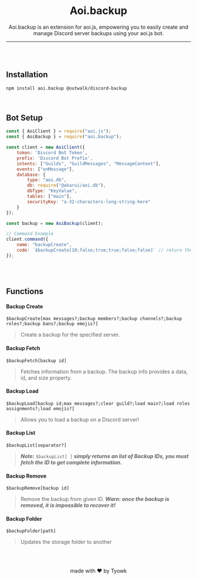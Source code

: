 <h1 align="center">Aoi.backup</h1>

<p align="center">Aoi.backup is an extension for aoi.js, empowering you to easily create and manage Discord server backups using your aoi.js bot.</p>

---
<br>
<br>

## Installation
```sh
npm install aoi.backup @outwalk/discord-backup
```
<br>

## Bot Setup
```js
const { AoiClient } = require("aoi.js");
const { AoiBackup } = require("aoi.backup");

const client = new AoiClient({
    token: 'Discord Bot Token',
    prefix: 'Discord Bot Prefix',
    intents: ["Guilds", "GuildMessages", "MessageContent"],
    events: ["onMessage"],
    database: {
        type: "aoi.db",
        db: require("@akarui/aoi.db"),
        dbType: "KeyValue",
        tables: ["main"],
        securityKey: "a-32-characters-long-string-here"
    }
});

const backup = new AoiBackup(client);

// Command Example
client.command({
    name: "backupCreate",
    code: `$backupCreate[10;false;true;true;false;false]` // return the Backup ID
});
```
<br>
<br>

## Functions
#### Backup Create
```
$backupCreate[max messages?;backup members?;backup channels?;backup roles?;backup bans?;backup emojis?]
```
> Create a backup for the specified server.
#### Backup Fetch
```
$backupFetch[backup id]
```
> Fetches information from a backup. The backup info provides a data, id, and size property.
#### Backup Load
```
$backupLoad[backup id;max messages?;clear guild?;load main?;load roles assignments?;load emojis?]
```
> Allows you to load a backup on a Discord server!
#### Backup List
```
$backupList[separator?]
```
> ***Note:*** `$backupList[ ]` ***simply returns an list of Backup IDs, you must fetch the ID to get complete information.***
#### Backup Remove
```
$backupRemove[backup id]
```
> Remove the backup from given ID. ***Warn: once the backup is removed, it is impossible to recover it!***
#### Backup Folder
```
$backupFolder[path]
```
> Updates the storage folder to another
<br>
<br>

<p align="center">made with ♥️ by <a href="https://x.com/tyowk" style="text-decoration: none;">Tyowk</a></p>
